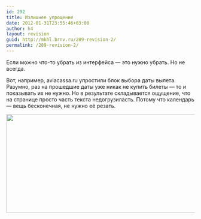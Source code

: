 ```yaml
---
id: 292
title: Излишнее упрощение
date: 2012-01-31T23:55:46+03:00
author: h4
layout: revision
guid: http://mkhl.brnv.ru/289-revision-2/
permalink: /289-revision-2/
---
```

Если можно что-то убрать из интерфейса — это нужно убрать. Но не всегда.

Вот, например, aviacassa.ru упростили блок выбора даты вылета. Разумно, раз на прошедшие даты уже никак не купить билеты — то и показывать их не нужно. Но в результате складывается ощущение, что на странице просто часть текста недогрузиласть. Потому что календарь — вещь бесконечная, не нужно её резать.

[<img class="alignnone size-full wp-image-290" title="by default 2012-01-31 в 23.50.30" src="http://mkhl.brnv.ru/wp-content/uploads/2012/01/by-default-2012-01-31-в-23.50.30.png" alt="" width="517" height="263" srcset="https://mkhl.brnv.ru/wp-content/uploads/2012/01/by-default-2012-01-31-в-23.50.30.png 517w, https://mkhl.brnv.ru/wp-content/uploads/2012/01/by-default-2012-01-31-в-23.50.30-300x152.png 300w" sizes="(max-width: 517px) 100vw, 517px" />](http://mkhl.brnv.ru/wp-content/uploads/2012/01/by-default-2012-01-31-в-23.50.30.png)
